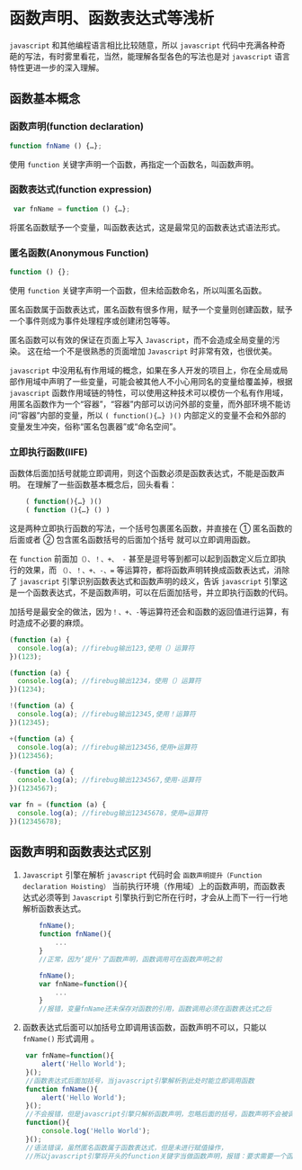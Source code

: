 # 函数声明、函数表达式等浅析

`javascript` 和其他编程语言相比比较随意，所以 `javascript` 代码中充满各种奇葩的写法，有时雾里看花，当然，能理解各型各色的写法也是对 `javascript` 语言特性更进一步的深入理解。

## 函数基本概念

### 函数声明(function declaration)

```js
function fnName () {…};
```

使用 `function` 关键字声明一个函数，再指定一个函数名，叫函数声明。

### 函数表达式(function expression)

```js
 var fnName = function () {…};
```

将匿名函数赋予一个变量，叫函数表达式，这是最常见的函数表达式语法形式。

### 匿名函数(Anonymous Function)

```js
function () {};
```

使用 `function` 关键字声明一个函数，但未给函数命名，所以叫匿名函数。

匿名函数属于函数表达式，匿名函数有很多作用，赋予一个变量则创建函数，赋予一个事件则成为事件处理程序或创建闭包等等。

匿名函数可以有效的保证在页面上写入 `Javascript`，而不会造成全局变量的污染。 这在给一个不是很熟悉的页面增加 `Javascript` 时非常有效，也很优美。

`javascript` 中没用私有作用域的概念，如果在多人开发的项目上，你在全局或局部作用域中声明了一些变量，可能会被其他人不小心用同名的变量给覆盖掉，根据 `javascript` 函数作用域链的特性，可以使用这种技术可以模仿一个私有作用域，用匿名函数作为一个“容器”，“容器”内部可以访问外部的变量，而外部环境不能访问“容器”内部的变量，所以 `( function(){…} )()` 内部定义的变量不会和外部的变量发生冲突，俗称“匿名包裹器”或“命名空间”。

### 立即执行函数(IIFE)

函数体后面加括号就能立即调用，则这个函数必须是函数表达式，不能是函数声明。 在理解了一些函数基本概念后，回头看看：

```js
    ( function(){…} )()
    ( function (){…} () )
```

这是两种立即执行函数的写法，一个括号包裹匿名函数，并直接在 ① 匿名函数的后面或者 ② 包含匿名函数括号的后面加个括号 就可以立即调用函数。

在 `function` 前面加`（）、！、+、 -` 甚至是逗号等到都可以起到函数定义后立即执行的效果，而 `（）、！、+、-、=` 等运算符，都将函数声明转换成函数表达式，消除了 `javascript` 引擎识别函数表达式和函数声明的歧义，告诉 `javascript` 引擎这是一个函数表达式，不是函数声明，可以在后面加括号，并立即执行函数的代码。

加括号是最安全的做法，因为`！、+、-`等运算符还会和函数的返回值进行运算，有时造成不必要的麻烦。

```js
(function (a) {
  console.log(a); //firebug输出123,使用（）运算符
})(123);

(function (a) {
  console.log(a); //firebug输出1234，使用（）运算符
})(1234);

!(function (a) {
  console.log(a); //firebug输出12345,使用！运算符
})(12345);

+(function (a) {
  console.log(a); //firebug输出123456,使用+运算符
})(123456);

-(function (a) {
  console.log(a); //firebug输出1234567,使用-运算符
})(1234567);

var fn = (function (a) {
  console.log(a); //firebug输出12345678，使用=运算符
})(12345678);
```

## 函数声明和函数表达式区别

1. `Javascript` 引擎在解析 `javascript` 代码时会 `函数声明提升（Function declaration Hoisting）` 当前执行环境（作用域）上的函数声明，而函数表达式必须等到 `Javascript` 引擎执行到它所在行时，才会从上而下一行一行地解析函数表达式。

   ```js
       fnName();
       function fnName(){
           ...
       }
       //正常，因为‘提升'了函数声明，函数调用可在函数声明之前

       fnName();
       var fnName=function(){
           ...
       }
       //报错，变量fnName还未保存对函数的引用，函数调用必须在函数表达式之后
   ```

2. 函数表达式后面可以加括号立即调用该函数，函数声明不可以，只能以 `fnName()` 形式调用 。

```js
    var fnName=function(){
        alert('Hello World');
    }();
    //函数表达式后面加括号，当javascript引擎解析到此处时能立即调用函数
    function fnName(){
        alert('Hello World');
    }();
    //不会报错，但是javascript引擎只解析函数声明，忽略后面的括号，函数声明不会被调用
    function(){
        console.log('Hello World');
    }();
    //语法错误，虽然匿名函数属于函数表达式，但是未进行赋值操作，
    //所以javascript引擎将开头的function关键字当做函数声明，报错：要求需要一个函数名
```
